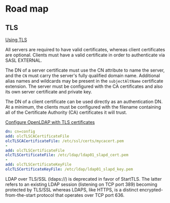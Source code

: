 
# Road map

## TLS

[Using TLS](https://openldap.org/doc/admin21/tls.html)

All servers are required to have valid certificates, whereas client  certificates are optional. Clients must have a valid certificate in  order to authenticate via SASL EXTERNAL.

The DN of a server certificate must use the CN attribute to name the server, and the `CN` must carry the server's fully qualified domain name. Additional alias names and wildcards may be present in the `subjectAltName` certificate extension.  The server must be configured with the CA certificates and also its own server certificate and private key.

The DN of a client certificate can be used directly as an authentication DN. At a minimum, the clients must be configured with the filename containing all of the Certificate Authority (CA) certificates it will trust. 

[Configure OpenLDAP with TLS certificates](https://www.golinuxcloud.com/configure-openldap-with-tls-certificates/)

```yml
dn: cn=config
add: olcTLSCACertificateFile
olcTLSCACertificateFile: /etc/ssl/certs/mycacert.pem
-
add: olcTLSCertificateFile
olcTLSCertificateFile: /etc/ldap/ldap01_slapd_cert.pem
-
add: olcTLSCertificateKeyFile
olcTLSCertificateKeyFile: /etc/ldap/ldap01_slapd_key.pem
```

LDAP over TLS/SSL (ldaps://) is deprecated in favor of StartTLS. The latter refers to an existing LDAP session (listening on TCP port 389) becoming protected by TLS/SSL whereas LDAPS, like HTTPS, is a distinct encrypted-from-the-start protocol that operates over TCP port 636.

